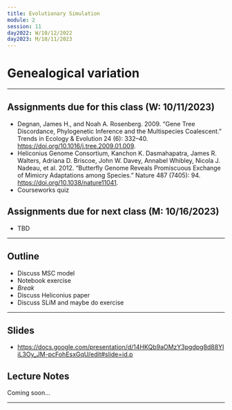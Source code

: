 ```yaml
---
title: Evolutionary Simulation
module: 2
session: 11
day2022: W/10/12/2022
day2023: M/10/11/2023
---
```


# Genealogical variation

----

## Assignments due for this class (W: 10/11/2023)
- Degnan, James H., and Noah A. Rosenberg. 2009. “Gene Tree Discordance, Phylogenetic Inference and the Multispecies Coalescent.” Trends in Ecology & Evolution 24 (6): 332–40. https://doi.org/10.1016/j.tree.2009.01.009.
- Heliconius Genome Consortium, Kanchon K. Dasmahapatra, James R. Walters, Adriana D. Briscoe, John W. Davey, Annabel Whibley, Nicola J. Nadeau, et al. 2012. “Butterfly Genome Reveals Promiscuous Exchange of Mimicry Adaptations among Species.” Nature 487 (7405): 94. https://doi.org/10.1038/nature11041.
- Courseworks quiz
<!-- - Notebook exercise: tree sequences -->
<!-- - Notebook exercise: ABBA-BABA -->
<!-- - Notebook exercise: Fst -->


## Assignments due for next class (M: 10/16/2023)
- TBD
<!-- - VV paper or chapter 8 -->
<!-- - https://www.annualreviews.org/doi/full/10.1146/annurev-genet-111212-133526#_i4 -->
<!-- - VV paper -->

----

## Outline
- Discuss MSC model
- Notebook exercise
- *Break*
- Discuss Heliconius paper
- Discuss SLiM and maybe do exercise

---- 

## Slides

- https://docs.google.com/presentation/d/14HKQb9aOMzY3pgdpg8d88YIiL3Oy_JM-pcFohEsxGqU/edit#slide=id.p


## Lecture Notes

Coming soon...



----

